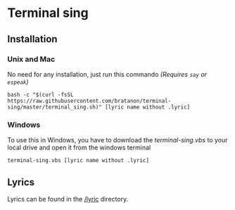 # Terminal sing

## Installation

### Unix and Mac

No need for any installation, just run this commando *(Requires `say` or `espeak`)*

    bash -c "$(curl -fsSL https://raw.githubusercontent.com/bratanon/terminal-sing/master/terminal_sing.sh)" [lyric name without .lyric]

### Windows

To use this in Windows, you have to download the *terminal-sing.vbs* to your local drive and open it from the windows terminal

    terminal-sing.vbs [lyric name without .lyric]

## Lyrics

Lyrics can be found in the [/lyric](https://github.com/bratanon/terminal-sing/tree/master/lyrics) directory.
